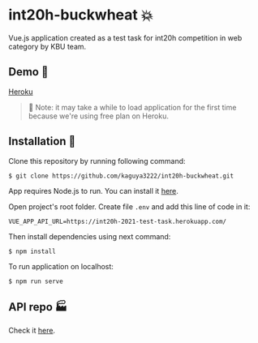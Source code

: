 # int20h-buckwheat 💥

Vue.js application created as a test task for int20h competition in web category by KBU team.

## Demo 🚀

[Heroku](https://int20h-buckwheat.herokuapp.com/)

> 🤔 Note: it may take a while to load application for the first time because we're using free plan on Heroku.

## Installation 🚚

Clone this repository by running following command:

```
$ git clone https://github.com/kaguya3222/int20h-buckwheat.git
```

App requires Node.js to run. You can install it [here](https://nodejs.org/).

Open project's root folder. Create file `.env` and add this line of code in it:

```
VUE_APP_API_URL=https://int20h-2021-test-task.herokuapp.com/
```

Then install dependencies using next command:

```
$ npm install
```

To run application on localhost:

```
$ npm run serve
```

## API repo 🏭

Check it [here](https://github.com/tezzi2001/int20h-2021-test-task).

